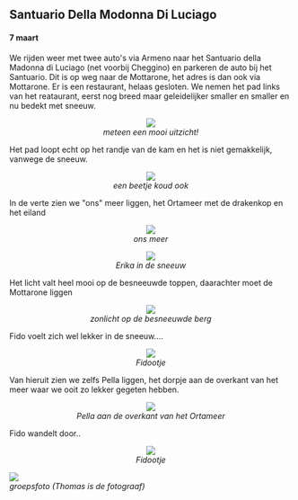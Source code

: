 ## Santuario Della Modonna Di Luciago
#### 7 maart
We rijden weer met twee auto's via Armeno naar het Santuario della Madonna di Luciago (net voorbij Cheggino) en parkeren de auto bij het Santuario. Dit is op weg naar de Mottarone, het adres is dan ook via Mottarone. 
Er is een restaurant, helaas gesloten. 
We nemen het pad links van het reataurant, eerst nog breed maar geleidelijker smaller en smaller en nu bedekt met sneeuw. 
<p align="center"><img id="fotobreed" src="Wandelingen/foto83.jpg" /><br>
<em> meteen een mooi uitzicht! </em></p>
Het pad loopt echt op het randje van de kam en het is niet gemakkelijk, vanwege de sneeuw.
<p align="center"><img id="fotobreed" src="Wandelingen/foto84.jpg" /><br>
<em> een beetje koud ook </em></p>
In de verte zien we "ons" meer liggen, het Ortameer met de drakenkop en het eiland
<p align="center"><img id="fotobreed" src="Wandelingen/foto85.jpg" /><br>
<em> ons meer </em></p>
<p align="center"><img id="fotohoog" src="Wandelingen/foto86.jpg" /><br>
<em> Erika in de sneeuw </em></p>
Het licht valt heel mooi op de besneeuwde toppen, daarachter moet de Mottarone liggen
<p align="center"><img id="fotobreed" src="Wandelingen/foto87.jpg" /><br>
<em> zonlicht op de besneeuwde berg  </em></p>
Fido voelt zich wel lekker in de sneeuw....
<p align="center"><img id="fotohoog" src="Wandelingen/foto88.jpg" /><br>
<em> Fidootje </em></p>
Van hieruit zien we zelfs Pella liggen, het dorpje aan de overkant van het meer waar we ooit zo lekker gegeten hebben.
<p align="center"><img id="fotobreed" src="Wandelingen/foto89.jpg" /><br>
<em> Pella aan de overkant van het Ortameer  </em></p>
Fido wandelt door..
<p align="center"><img id="fotohoog" src="Wandelingen/foto90.jpg" /><br>
<em> Fidootje </em></p
Uiteindelijk wordt het pad toch te "rutsig", smal en besneeuwd en we besluiten terug te gaan. Na een groepsfoto gaan we weer naar de auto's en rijden terug naar Agrano. 
<p align="center"><img id="fotobreed" src="Wandelingen/foto91.jpg" /><br>
<em> groepsfoto (Thomas is de fotograaf)  </em></p>  
